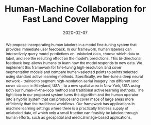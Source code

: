 ---
title: "Human-Machine Collaboration for Fast Land Cover Mapping"
authors:
- Caleb Robinson
- Anthony Ortiz
- Kolya Malkin
- Blake Elias
- Andi Peng
- Dan Morris
- Bistra Dilkina
- Nebojsa Jojic
date: "2020-02-07"
doi: ""

# Schedule page publish date (NOT publication's date).
#publishDate: "2017-01-01T00:00:00Z"

# Publication type.
# Legend: 0 = Uncategorized; 1 = Conference paper; 2 = Journal article;
# 3 = Preprint / Working Paper; 4 = Report; 5 = Book; 6 = Book section;
# 7 = Thesis; 8 = Patent
publication_types: ["1"]

# Publication name and optional abbreviated publication name.
publication: In *Proceedings of the 34th Conference on Artificial Intelligence* (AAAI 2020)
publication_short: In *AAAI 2020*

abstract: We propose incorporating human labelers in a model fine-tuning system that provides immediate user feedback. In our framework, human labelers can interactively query model predictions on unlabeled data, choose which data to label, and see the resulting effect on the model’s predictions. This bi-directional feedback loop allows humans to learn how the model responds to new data. We implement this framework for fine-tuning high-resolution land cover segmentation models and compare human-selected points to points selected using standard active learning methods. Specifically, we fine-tune a deep neural network - trained to segment high-resolution aerial imagery into different land cover classes in Maryland, USA - to a new spatial area in New York, USA using both our human-in-the-loop method and traditional active learning methods. The tight loop in our proposed system turns the algorithm and the human operator into a hybrid system that can produce land cover maps of large areas more efficiently than the traditional workflows. Our framework has applications in machine learning settings where there is a practically limitless supply of unlabeled data, of which only a small fraction can feasibly be labeled through human efforts, such as geospatial and medical image-based applications.

# Summary. An optional shortened abstract.
summary: To appear at AAAI 2020

tags:
#- Source Themes
- Refereed Conference
featured: false

links:
url_pdf: paper.pdf

# Featured image
# To use, add an image named `featured.jpg/png` to your page's folder. 
image:
# caption: 'Image credit: [**Unsplash**](https://unsplash.com/photos/pLCdAaMFLTE)'
  focal_point: ""
  preview_only: false

# Associated Projects (optional).
#   Associate this publication with one or more of your projects.
#   Simply enter your project's folder or file name without extension.
#   E.g. `internal-project` references `content/project/internal-project/index.md`.
#   Otherwise, set `projects: []`.
projects:
- []

# Slides (optional).
#   Associate this publication with Markdown slides.
#   Simply enter your slide deck's filename without extension.
#   E.g. `slides: "example"` references `content/slides/example/index.md`.
#   Otherwise, set `slides: ""`.
slides: ""
---